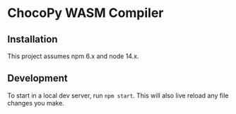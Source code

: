 # ChocoPy WASM Compiler

## Installation

This project assumes npm 6.x and node 14.x.

## Development

To start in a local dev server, run `npm start`. This will also live reload
any file changes you make.
